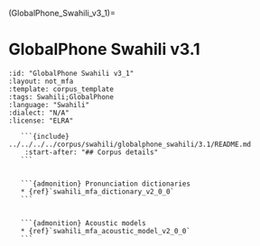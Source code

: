 
(GlobalPhone_Swahili_v3_1)=
# GlobalPhone Swahili v3.1

``````{corpus} GlobalPhone Swahili v3.1
:id: "GlobalPhone Swahili v3_1"
:layout: not_mfa
:template: corpus_template
:tags: Swahili;GlobalPhone
:language: "Swahili"
:dialect: "N/A"
:license: "ELRA"

   ```{include} ../../../../corpus/swahili/globalphone_swahili/3.1/README.md
    :start-after: "## Corpus details"
   ```


   ```{admonition} Pronunciation dictionaries
   * {ref}`swahili_mfa_dictionary_v2_0_0`
   ```


   ```{admonition} Acoustic models
   * {ref}`swahili_mfa_acoustic_model_v2_0_0`
   ```
``````
